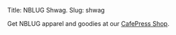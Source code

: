Title: NBLUG Shwag.
Slug: shwag

Get NBLUG apparel and goodies at our [CafePress Shop](http://www.cafepress.com/nblug).
